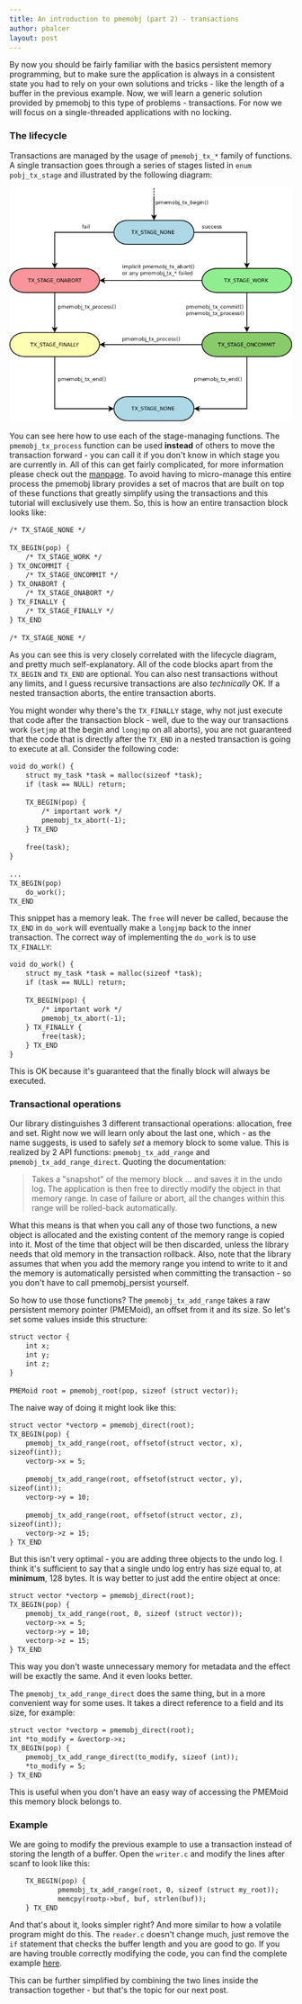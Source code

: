 ```yaml
---
title: An introduction to pmemobj (part 2) - transactions
author: pbalcer
layout: post
---
```


By now you should be fairly familiar with the basics persistent memory programming, but to make sure the application is always in a consistent state you had to rely on your own solutions and tricks - like the length of a buffer in the previous example. Now, we will learn a generic solution provided by pmemobj to this type of problems - transactions. For now we will focus on a single-threaded applications with no locking.

### The lifecycle

Transactions are managed by the usage of `pmemobj_tx_*` family of functions. A single transaction goes through a series of stages listed in `enum pobj_tx_stage` and illustrated by the following diagram:

![lifecycle](/assets/lifecycle.png)

You can see here how to use each of the stage-managing functions. The `pmemobj_tx_process` function can be used **instead** of others to move the transaction forward - you can call it if you don't know in which stage you are currently in. All of this can get fairly complicated, for more information please check out the [manpage](http://pmem.io/nvml/libpmemobj/). To avoid having to micro-manage this entire process the pmemobj library provides a set of macros that are built on top of these functions that greatly simplify using the transactions and this tutorial will exclusively use them.
So, this is how an entire transaction block looks like:

	/* TX_STAGE_NONE */
	
	TX_BEGIN(pop) {
		/* TX_STAGE_WORK */
	} TX_ONCOMMIT {
		/* TX_STAGE_ONCOMMIT */
	} TX_ONABORT {
		/* TX_STAGE_ONABORT */ 
	} TX_FINALLY {
		/* TX_STAGE_FINALLY */
	} TX_END
	
	/* TX_STAGE_NONE */

As you can see this is very closely correlated with the lifecycle diagram, and pretty much self-explanatory. All of the code blocks apart from the `TX_BEGIN` and `TX_END` are optional. You can also nest transactions without any limits, and I guess recursive transactions are also *technically* OK. If a nested transaction aborts, the entire transaction aborts.

You might wonder why there's the `TX_FINALLY` stage, why not just execute that code after the transaction block - well, due to the way our transactions work (`setjmp` at the begin and `longjmp` on all aborts), you are not guaranteed that the code that is directly after the `TX_END` in a nested transaction is going to execute at all. Consider the following code:

	void do_work() {
		struct my_task *task = malloc(sizeof *task);
		if (task == NULL) return;
		
		TX_BEGIN(pop) {
			/* important work */
			pmemobj_tx_abort(-1);
		} TX_END

		free(task);
	}

	...
	TX_BEGIN(pop)
		do_work();
	TX_END

This snippet has a memory leak. The `free` will never be called, because the `TX_END` in `do_work` will eventually make a `longjmp` back to the inner transaction. The correct way of implementing the `do_work` is to use `TX_FINALLY`:

	void do_work() {
		struct my_task *task = malloc(sizeof *task);
		if (task == NULL) return;
		
		TX_BEGIN(pop) {
			/* important work */
			pmemobj_tx_abort(-1);
		} TX_FINALLY {
			free(task);
		} TX_END
	}

This is OK because it's guaranteed that the finally block will always be executed.

### Transactional operations

Our library distinguishes 3 different transactional operations: allocation, free and set. Right now we will learn only about the last one, which - as the name suggests, is used to safely *set* a memory block to some value. This is realized by 2 API functions: `pmemobj_tx_add_range` and `pmemobj_tx_add_range_direct`. Quoting the documentation:

 >Takes a "snapshot" of the memory block ... and saves it in the undo log.
 The application is then free to directly modify the object in that memory range. In case of failure or abort, all the changes within this range will be rolled-back automatically.

What this means is that when you call any of those two functions, a new object is allocated and the existing content of the memory range is copied into it. Most of the time that object will be then discarded, unless the library needs that old memory in the transaction rollback.
Also, note that the library assumes that when you add the memory range you intend to write to it and the memory is automatically persisted when committing the transaction - so you don't have to call pmemobj_persist yourself.

So how to use those functions? The `pmemobj_tx_add_range` takes a raw persistent memory pointer (PMEMoid), an offset from it and its size. So let's set some values inside this structure:

	struct vector {
		int x;
		int y;
		int z;
	}

	PMEMoid root = pmemobj_root(pop, sizeof (struct vector));

The naive way of doing it might look like this:

	struct vector *vectorp = pmemobj_direct(root);
	TX_BEGIN(pop) {
		pmemobj_tx_add_range(root, offsetof(struct vector, x), sizeof(int));
		vectorp->x = 5;

		pmemobj_tx_add_range(root, offsetof(struct vector, y), sizeof(int));
		vectorp->y = 10;

		pmemobj_tx_add_range(root, offsetof(struct vector, z), sizeof(int));
		vectorp->z = 15;
	} TX_END

But this isn't very optimal - you are adding three objects to the undo log. I think it's sufficient to say that a single undo log entry has size equal to, at **minimum**, 128 bytes. It is way better to just add the entire object at once:

	struct vector *vectorp = pmemobj_direct(root);
	TX_BEGIN(pop) {
		pmemobj_tx_add_range(root, 0, sizeof (struct vector));
		vectorp->x = 5;
		vectorp->y = 10;
		vectorp->z = 15;
	} TX_END

This way you don't waste unnecessary memory for metadata and the effect will be exactly the same. And it even looks better.

The `pmemobj_tx_add_range_direct` does the same thing, but in a more convenient way for some uses. It takes a direct reference to a field and its size, for example:

	struct vector *vectorp = pmemobj_direct(root);
	int *to_modify = &vectorp->x;
	TX_BEGIN(pop) {
		pmemobj_tx_add_range_direct(to_modify, sizeof (int));
		*to_modify = 5;
	} TX_END
	
This is useful when you don't have an easy way of accessing the PMEMoid this memory block belongs to.

### Example

We are going to modify the previous example to use a transaction instead of storing the length of a buffer. Open the `writer.c` and modify the lines after scanf to look like this:

        TX_BEGIN(pop) {
                pmemobj_tx_add_range(root, 0, sizeof (struct my_root));
                memcpy(rootp->buf, buf, strlen(buf));
        } TX_END

And that's about it, looks simpler right? And more similar to how a volatile program might do this. The `reader.c` doesn't change much, just remove the `if` statement that checks the buffer length and you are good to go. If you are having trouble correctly modifying the code, you can find the complete example [here](https://github.com/pmem/nvml/tree/master/src/examples/libpmemobj/).

This can be further simplified by combining the two lines inside the transaction together - but that's the topic for our next post.

